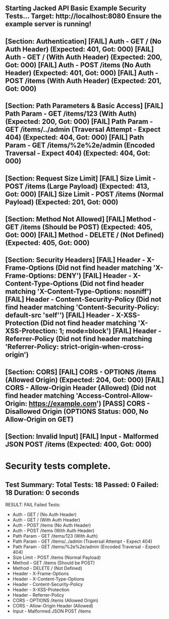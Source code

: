 Starting Jacked API Basic Example Security Tests...
Target: http://localhost:8080
Ensure the example server is running!
---------------------------------------------
[Section: Authentication]
[FAIL] Auth - GET / (No Auth Header) (Expected: 401, Got: 000)
[FAIL] Auth - GET / (With Auth Header) (Expected: 200, Got: 000)
[FAIL] Auth - POST /items (No Auth Header) (Expected: 401, Got: 000)
[FAIL] Auth - POST /items (With Auth Header) (Expected: 201, Got: 000)
---------------------------------------------
[Section: Path Parameters & Basic Access]
[FAIL] Path Param - GET /items/123 (With Auth) (Expected: 200, Got: 000)
[FAIL] Path Param - GET /items/../admin (Traversal Attempt - Expect 404) (Expected: 404, Got: 000)
[FAIL] Path Param - GET /items/%2e%2e/admin (Encoded Traversal - Expect 404) (Expected: 404, Got: 000)
---------------------------------------------
[Section: Request Size Limit]
[FAIL] Size Limit - POST /items (Large Payload) (Expected: 413, Got: 000)
[FAIL] Size Limit - POST /items (Normal Payload) (Expected: 201, Got: 000)
---------------------------------------------
[Section: Method Not Allowed]
[FAIL] Method - GET /items (Should be POST) (Expected: 405, Got: 000)
[FAIL] Method - DELETE / (Not Defined) (Expected: 405, Got: 000)
---------------------------------------------
[Section: Security Headers]
[FAIL] Header - X-Frame-Options (Did not find header matching 'X-Frame-Options: DENY')
[FAIL] Header - X-Content-Type-Options (Did not find header matching 'X-Content-Type-Options: nosniff')
[FAIL] Header - Content-Security-Policy (Did not find header matching 'Content-Security-Policy: default-src 'self'')
[FAIL] Header - X-XSS-Protection (Did not find header matching 'X-XSS-Protection: 1; mode=block')
[FAIL] Header - Referrer-Policy (Did not find header matching 'Referrer-Policy: strict-origin-when-cross-origin')
---------------------------------------------
[Section: CORS]
[FAIL] CORS - OPTIONS /items (Allowed Origin) (Expected: 204, Got: 000)
[FAIL] CORS - Allow-Origin Header (Allowed) (Did not find header matching 'Access-Control-Allow-Origin: https://example.com')
[PASS] CORS - Disallowed Origin (OPTIONS Status: 000, No Allow-Origin on GET)
---------------------------------------------
[Section: Invalid Input]
[FAIL] Input - Malformed JSON POST /items (Expected: 400, Got: 000)
---------------------------------------------
Security tests complete.
=============================================
Test Summary:
  Total Tests: 18
  Passed:      0
  Failed:      18
  Duration:    0 seconds
---------------------------------------------
RESULT: FAIL
Failed Tests:
  - Auth - GET / (No Auth Header)
  - Auth - GET / (With Auth Header)
  - Auth - POST /items (No Auth Header)
  - Auth - POST /items (With Auth Header)
  - Path Param - GET /items/123 (With Auth)
  - Path Param - GET /items/../admin (Traversal Attempt - Expect 404)
  - Path Param - GET /items/%2e%2e/admin (Encoded Traversal - Expect 404)
  - Size Limit - POST /items (Normal Payload)
  - Method - GET /items (Should be POST)
  - Method - DELETE / (Not Defined)
  - Header - X-Frame-Options
  - Header - X-Content-Type-Options
  - Header - Content-Security-Policy
  - Header - X-XSS-Protection
  - Header - Referrer-Policy
  - CORS - OPTIONS /items (Allowed Origin)
  - CORS - Allow-Origin Header (Allowed)
  - Input - Malformed JSON POST /items
